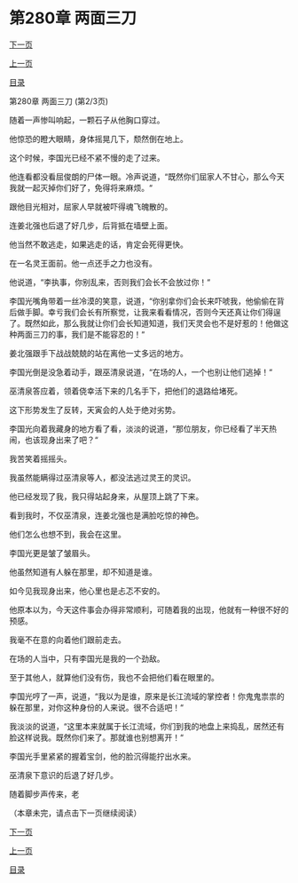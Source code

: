 <h1>第280章    两面三刀</h1>
            <div><p><a href="./839_%E7%AC%AC280%E7%AB%A0_%E4%B8%A4%E9%9D%A2%E4%B8%89%E5%88%80.md">下一页</a></p><p><a href="./837_%E7%AC%AC280%E7%AB%A0_%E4%B8%A4%E9%9D%A2%E4%B8%89%E5%88%80.md">上一页</a></p><p><a href="../">目录</a></p></div>
            <div><p>第280章    两面三刀 (第2/3页)</p><p>随着一声惨叫响起，一颗石子从他胸口穿过。</p><p>他惊恐的瞪大眼睛，身体摇晃几下，颓然倒在地上。</p><p>这个时候，李国光已经不紧不慢的走了过来。</p><p>他连看都没看屈俊朗的尸体一眼。冷声说道，“既然你们屈家人不甘心，那么今天我就一起灭掉你们好了，免得将来麻烦。“</p><p>跟他目光相对，屈家人早就被吓得魂飞魄散的。</p><p>连姜北强也后退了好几步，后背抵在墙壁上面。</p><p>他当然不敢逃走，如果逃走的话，肯定会死得更快。</p><p>在一名灵王面前。他一点还手之力也没有。</p><p>他说道，“李执事，你别乱来，否则我们会长不会放过你！“</p><p>李国光嘴角带着一丝冷漠的笑意，说道，“你别拿你们会长来吓唬我，他偷偷在背后做手脚。幸亏我们会长有所察觉，让我来看看情况，否则今天还真让你们得逞了。既然如此，那么我就让你们会长知道知道，我们天灵会也不是好惹的！他做这种两面三刀的事，我们是不能容忍的！“</p><p>姜北强跟手下战战兢兢的站在离他一丈多远的地方。</p><p>李国光倒是没急着动手，跟巫清泉说道，“在场的人，一个也别让他们逃掉！“</p><p>巫清泉答应着，领着侥幸活下来的几名手下，把他们的退路给堵死。</p><p>这下形势发生了反转，天寅会的人处于绝对劣势。</p><p>李国光向着我藏身的地方看了看，淡淡的说道，“那位朋友，你已经看了半天热闹，也该现身出来了吧？“</p><p>我苦笑着摇摇头。</p><p>我虽然能瞒得过巫清泉等人，都没法逃过灵王的灵识。</p><p>他已经发现了我，我只得站起身来，从屋顶上跳了下来。</p><p>看到我时，不仅巫清泉，连姜北强也是满脸吃惊的神色。</p><p>他们怎么也想不到，我会在这里。</p><p>李国光更是皱了皱眉头。</p><p>他虽然知道有人躲在那里，却不知道是谁。</p><p>如今见我现身出来，他心里也是忐忑不安的。</p><p>他原本以为，今天这件事会办得非常顺利，可随着我的出现，他就有一种很不好的预感。</p><p>我毫不在意的向着他们跟前走去。</p><p>在场的人当中，只有李国光是我的一个劲敌。</p><p>至于其他人，就算他们没有伤，我也不会把他们看在眼里的。</p><p>李国光哼了一声，说道，“我以为是谁，原来是长江流域的掌控者！你鬼鬼祟祟的躲在那里，对你这种身份的人来说。很不合适吧！“</p><p>我淡淡的说道，“这里本来就属于长江流域，你们到我的地盘上来捣乱，居然还有脸这样说我。既然你们来了。那就谁也别想离开！“</p><p>李国光手里紧紧的握着宝剑，他的脸沉得能拧出水来。</p><p>巫清泉下意识的后退了好几步。</p><p>随着脚步声传来，老</p><p>（本章未完，请点击下一页继续阅读）</p></div>
            <div><p><a href="./839_%E7%AC%AC280%E7%AB%A0_%E4%B8%A4%E9%9D%A2%E4%B8%89%E5%88%80.md">下一页</a></p><p><a href="./837_%E7%AC%AC280%E7%AB%A0_%E4%B8%A4%E9%9D%A2%E4%B8%89%E5%88%80.md">上一页</a></p><p><a href="../">目录</a></p></div>